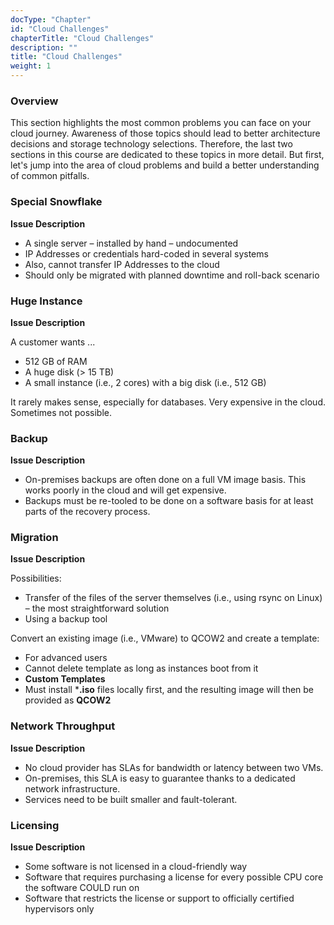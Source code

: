```yaml
---
docType: "Chapter"
id: "Cloud Challenges"
chapterTitle: "Cloud Challenges"
description: ""
title: "Cloud Challenges"
weight: 1
---
```


### **Overview**

This section highlights the most common problems you can face on your cloud journey. Awareness of those topics should lead to better architecture decisions and storage technology selections. Therefore, the last two sections in this course are dedicated to these topics in more detail. But first, let's jump into the area of cloud problems and build a better understanding of common pitfalls.

### **Special Snowflake**
**Issue Description**

- A single server – installed by hand – undocumented
- IP Addresses or credentials hard-coded in several systems
- Also, cannot transfer IP Addresses to the cloud
- Should only be migrated with planned downtime and roll-back scenario

### **Huge Instance**
**Issue Description**

A customer wants ...

- 512 GB of RAM
- A huge disk (> 15 TB)
- A small instance (i.e., 2 cores) with a big disk (i.e., 512 GB)

It rarely makes sense, especially for databases. Very expensive in the cloud. Sometimes not possible.

### **Backup**
**Issue Description**

- On-premises backups are often done on a full VM image basis. This works poorly in the cloud and will get expensive.
- Backups must be re-tooled to be done on a software basis for at least parts of the recovery process.

### **Migration**
**Issue Description**

Possibilities:

- Transfer of the files of the server themselves (i.e., using rsync on Linux) – the most straightforward solution
- Using a backup tool

Convert an existing image (i.e., VMware) to QCOW2 and create a template:

- For advanced users
- Cannot delete template as long as instances boot from it
- **Custom Templates**
- Must install ***.iso** files locally first, and the resulting image will then be provided as **QCOW2**

### **Network Throughput**
**Issue Description**

- No cloud provider has SLAs for bandwidth or latency between two VMs.
- On-premises, this SLA is easy to guarantee thanks to a dedicated network infrastructure.
- Services need to be built smaller and fault-tolerant.

### **Licensing**
**Issue Description**

- Some software is not licensed in a cloud-friendly way
- Software that requires purchasing a license for every possible CPU core the software COULD run on
- Software that restricts the license or support to officially certified hypervisors only
